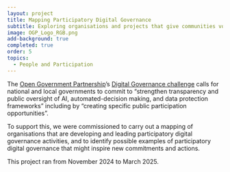 ```yaml
---
layout: project
title: Mapping Participatory Digital Governance
subtitle: Exploring organisations and projects that give communities voice in governing digital technologies
image: OGP_Logo_RGB.png
add-background: true
completed: true
order: 5
topics:
  - People and Participation
---
```


The [Open Government Partnership](https://www.opengovpartnership.org/)’s [Digital Governance challenge](https://www.opengovpartnership.org/the-open-gov-challenge/open-government-challenge-areas/#toc05) calls for national and local governments to commit to “strengthen transparency and public oversight of AI, automated-decision making, and data protection frameworks” including by “creating specific public participation opportunities”. 

To support this, we were commissioned to carry out a mapping of organisations that are developing and leading participatory digital governance activities, and to identify possible examples of participatory digital governance that might inspire new commitments and actions.

<!--more-->

This project ran from November 2024 to March 2025. 
